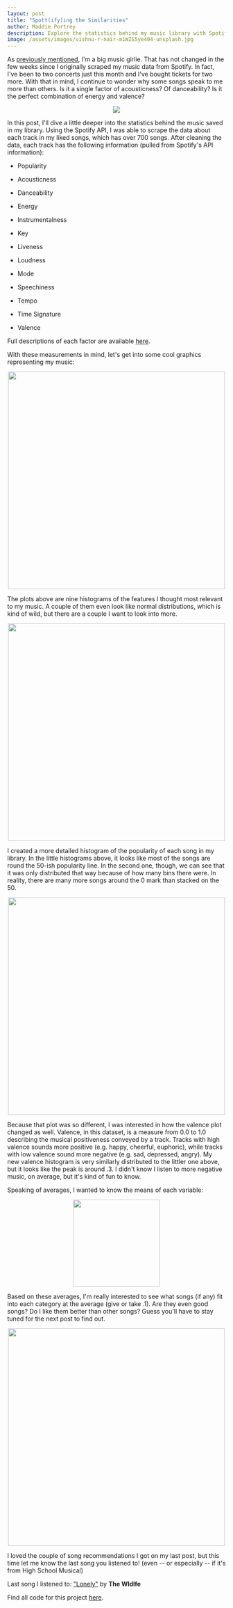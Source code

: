 ```yaml
---
layout: post
title: "Spott(ify)ing the Similarities"
author: Maddie Portrey
description: Explore the statistics behind my music library with Spotify's API
image: /assets/images/vishnu-r-nair-m1WZS5ye404-unsplash.jpg
---
```


As [previously mentioned](https://maddiekkay.github.io/my386blog/2023/03/16/Spotify-Data.html), I'm a big music girlie. That has not changed in the few weeks since I originally scraped my music data from Spotify. In fact, I've been to two concerts just this month and I've bought tickets for two more. With that in mind, I continue to wonder why some songs speak to me more than others. Is it a single factor of acousticness? Of danceability? Is it the perfect combination of energy and valence?

<p align="center">
<img src="https://raw.githubusercontent.com/maddiekkay/my386blog/main/assets/images/steve-harvey-QWUCeS2qVoM-unsplash.jpg"/>
</p>

In this post, I'll dive a little deeper into the statistics behind the music saved in my library. Using the Spotify API, I was able to scrape the data about each track in my liked songs, which has over 700 songs. After cleaning the data, each track has the following information (pulled from Spotify's API information):

 - Popularity

 - Acousticness

 - Danceability

 - Energy

 - Instrumentalness

 - Key

 - Liveness

 - Loudness

 - Mode

 - Speechiness

 - Tempo

 - Time Signature

 - Valence

 Full descriptions of each factor are available [here](https://developer.spotify.com/documentation/web-api/reference/get-several-audio-features).

With these measurements in mind, let's get into some cool graphics representing my music:

<p align="center">
<img src="https://raw.githubusercontent.com/maddiekkay/my386blog/main/assets/images/nineplots.png" alt="" style="width:500px;"/>
</p>

The plots above are nine histograms of the features I thought most relevant to my music. A couple of them even look like normal distributions, which is kind of wild, but there are a couple I want to look into more.

<p align="center">
<img src="https://raw.githubusercontent.com/maddiekkay/my386blog/main/assets/images/popularity.png" alt="" style="width:500px;"/>
</p>

I created a more detailed histogram of the popularity of each song in my library. In the little histograms above, it looks like most of the songs are round the 50-ish popularity line. In the second one, though, we can see that it was only distributed that way because of how many bins there were. In reality, there are many more songs around the 0 mark than stacked on the 50.

<p align="center">
<img src="https://raw.githubusercontent.com/maddiekkay/my386blog/main/assets/images/valence.png" alt="" style="width:500px;"/>
</p>

Because that plot was so different, I was interested in how the valence plot changed as well. Valence, in this dataset, is a measure from 0.0 to 1.0 describing the musical positiveness conveyed by a track. Tracks with high valence sounds more positive (e.g. happy, cheerful, euphoric), while tracks with low valence sound more negative (e.g. sad, depressed, angry). My new valence histogram is very similarly distributed to the littler one above, but it looks like the peak is around .3. I didn't know I listen to more negative music, on average, but it's kind of fun to know.

Speaking of averages, I wanted to know the means of each variable:

<p align="center">
<img src="https://raw.githubusercontent.com/maddiekkay/my386blog/main/assets/images/meantable.png" alt="" style="width:200px;"/>
</p>

Based on these averages, I'm really interested to see what songs (if any) fit into each category at the average (give or take .1). Are they even good songs? Do I like them better than other songs? Guess you'll have to stay tuned for the next post to find out.

<p align="center">
<img src="https://raw.githubusercontent.com/maddiekkay/my386blog/main/assets/images/clem-onojeghuo-pTeZKi29EYE-unsplash.jpg" alt="" style="width:500px;"/>
</p>

I loved the couple of song recommendations I got on my last post, but this time let me know the last song you listened to! (even -- or especially -- if it's from High School Musical)

Last song I listened to: ["Lonely"](https://www.youtube.com/watch?v=ia8EkeF7S88) by **The Wldlfe**

Find all code for this project [here](https://github.com/maddiekkay/Spotify-Project).